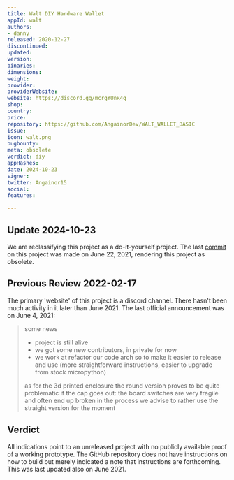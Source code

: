 ```yaml
---
title: Walt DIY Hardware Wallet
appId: walt
authors:
- danny
released: 2020-12-27
discontinued: 
updated: 
version: 
binaries: 
dimensions: 
weight: 
provider: 
providerWebsite: 
website: https://discord.gg/mcrgYUnR4q
shop: 
country: 
price: 
repository: https://github.com/AngainorDev/WALT_WALLET_BASIC
issue: 
icon: walt.png
bugbounty: 
meta: obsolete
verdict: diy
appHashes: 
date: 2024-10-23
signer: 
twitter: Angainor15
social: 
features: 

---
```


## Update 2024-10-23

We are reclassifying this project as a do-it-yourself project. The last [commit](https://github.com/AngainorDev/WALT_WALLET_BASIC/commit/288cca5eaf65ab467febce7c2d829bbf6ead55ec) on this project was made on June 22, 2021, rendering this project as obsolete.

## Previous Review 2022-02-17

The primary 'website' of this project is a discord channel. There hasn't been much activity in it later than June 2021. The last official announcement was on June 4, 2021:

> some news
> - project is still alive
> - we got some new contributors, in private for now
> - we work at refactor our code arch so to make it easier to release and use (more straightforward instructions, easier to upgrade from stock micropython)
>
> as for the 3d printed enclosure
> the round version proves to be quite problematic if the cap goes out: the board switches are very fragile and often end up broken in the process
> we advise to rather use the straight version for the moment

## Verdict

All indications point to an unreleased project with no publicly available proof of a working prototype. The GitHub repository does not have instructions on how to build but merely indicated a note that instructions are forthcoming. This was last updated also on June 2021.


